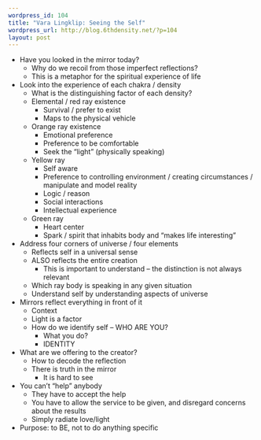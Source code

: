 ```yaml
--- 
wordpress_id: 104
title: "Vara Lingklip: Seeing the Self"
wordpress_url: http://blog.6thdensity.net/?p=104
layout: post
---
```

<p><ul><li>Have you looked in the mirror today?<ul>
<li>Why do we recoil from those imperfect reflections?</li>
<li>This is a metaphor for the spiritual experience of life</li></ul></li>
<li>Look into the experience of each chakra / density<ul>
<li>What is the distinguishing factor of each density?</li>
<li>Elemental / red ray existence<ul>
<li> Survival / prefer to exist</li>
<li> Maps to the physical vehicle</li></ul></li>
<li>Orange ray existence<ul>
<li> Emotional preference</li>
<li> Preference to be comfortable</li>
<li> Seek the “light” (physically speaking)</li></ul></li>
<li>Yellow ray<ul>
<li> Self aware</li>
<li> Preference to controlling environment / creating circumstances / manipulate and model reality</li>
<li> Logic / reason</li>
<li> Social interactions</li>
<li> Intellectual experience</li></ul></li>
<li>Green ray<ul>
<li> Heart center</li>
<li> Spark / spirit that inhabits body and “makes life interesting”</li></ul></li></ul></li>
<li> Address four corners of universe / four elements<ul>
<li>Reflects self in a universal sense</li>
<li>ALSO reflects the entire creation<ul>
<li> This is important to understand – the distinction is not always relevant</li></ul></li>
<li>Which ray body is speaking in any given situation</li>
<li>Understand self by understanding aspects of universe</li></ul></li>
<li> Mirrors reflect everything in front of it<ul>
<li>Context</li>
<li>Light is a factor</li>
<li>How do we identify self – WHO ARE YOU?<ul>
<li>What you do?</li>
<li>IDENTITY</li></ul></li></ul></li>
<li>What are we offering to the creator?<ul>
<li>How to decode the reflection</li>
<li>There is truth in the mirror<ul>
<li>It is hard to see</li></ul></li></ul></li>
<li>You can’t “help” anybody<ul>
<li>They have to accept the help</li>
<li>You have to allow the service to be given, and disregard concerns about the results</li>
<li>Simply radiate love/light</li></ul></li>
<li> Purpose: to BE, not to do anything specific</li></ul></p>
